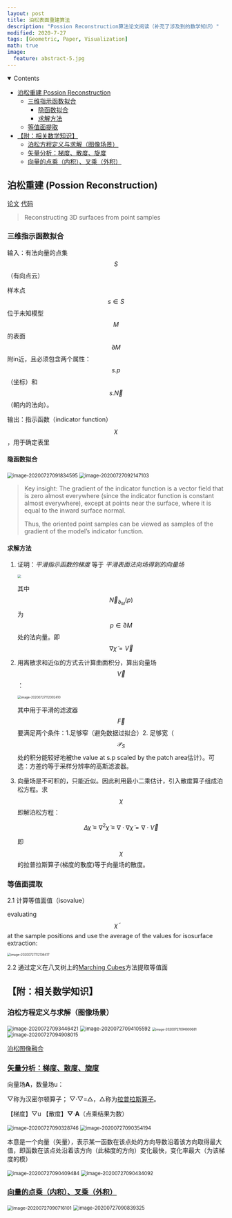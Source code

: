 ```yaml
---
layout: post
title: 泊松表面重建算法
description: "Possion Reconstruction算法论文阅读（补充了涉及到的数学知识）"
modified: 2020-7-27
tags: [Geometric, Paper, Visualization]
math: true
image:
  feature: abstract-5.jpg
---
```

<details open><!-- 可选open -->
<summary>Contents</summary>
<div markdown="1">
<!-- TOC -->

- [泊松重建 Possion Reconstruction](#%E6%B3%8A%E6%9D%BE%E9%87%8D%E5%BB%BA-possion-reconstruction)
    - [三维指示函数拟合](#%E4%B8%89%E7%BB%B4%E6%8C%87%E7%A4%BA%E5%87%BD%E6%95%B0%E6%8B%9F%E5%90%88)
        - [隐函数拟合](#%E9%9A%90%E5%87%BD%E6%95%B0%E6%8B%9F%E5%90%88)
        - [求解方法](#%E6%B1%82%E8%A7%A3%E6%96%B9%E6%B3%95)
    - [等值面提取](#%E7%AD%89%E5%80%BC%E9%9D%A2%E6%8F%90%E5%8F%96)
- [【附：相关数学知识】](#%E9%99%84%E7%9B%B8%E5%85%B3%E6%95%B0%E5%AD%A6%E7%9F%A5%E8%AF%86)
    - [泊松方程定义与求解（图像场景）](#%E6%B3%8A%E6%9D%BE%E6%96%B9%E7%A8%8B%E5%AE%9A%E4%B9%89%E4%B8%8E%E6%B1%82%E8%A7%A3%E5%9B%BE%E5%83%8F%E5%9C%BA%E6%99%AF)
    - [矢量分析：梯度、散度、旋度](#%E7%9F%A2%E9%87%8F%E5%88%86%E6%9E%90%E6%A2%AF%E5%BA%A6%E6%95%A3%E5%BA%A6%E6%97%8B%E5%BA%A6)
    - [向量的点乘（内积）、叉乘（外积）](#%E5%90%91%E9%87%8F%E7%9A%84%E7%82%B9%E4%B9%98%E5%86%85%E7%A7%AF%E5%8F%89%E4%B9%98%E5%A4%96%E7%A7%AF)

<!-- /TOC -->
</div>
</details>

## 泊松重建 (Possion Reconstruction)

[论文](http://hhoppe.com/poissonrecon.pdf)	[代码](https://github.com/mkazhdan/PoissonRecon)

> Reconstructing 3D surfaces from point samples

### 三维指示函数拟合

输入：有法向量的点集$$S$$（有向点云）

样本点 $$s\in{S}$$ 位于未知模型 $$M$$ 的表面 $$∂M$$ 附in近，且必须包含两个属性： $$s.p$$（坐标）和 $$s.\overrightarrow{N}$$（朝内的法向）。 

输出：指示函数（indicator function）$$\chi$$，用于确定表里

<!--more-->

#### 隐函数拟合

<img src="{{ site.url }}/images/2020-07-27-PossionRecon/image-20200727091834595.png" alt="image-20200727091834595" style="zoom:80%;" />

<img src="{{ site.url }}/images/2020-07-27-PossionRecon/image-20200727092147103.png" alt="image-20200727092147103" style="zoom:80%;" />

> Key insight: The gradient of the indicator function is a vector field that is zero almost everywhere (since the indicator function is constant almost everywhere), except at points near the surface, where it is equal to the inward surface normal. 
>
> Thus, the oriented point samples can be viewed as samples of the gradient of the model’s indicator function.

#### 求解方法

1. 证明：*平滑指示函数的梯度* 等于 *平滑表面法向场得到的向量场* 

   <img src="{{ site.url }}/images/2020-07-27-PossionRecon/image-20200727111811022.png" style="zoom:50%;" />

   其中$$\overrightarrow N_{\partial_{M}}(p)$$为$$p\in∂M$$处的法向量。即$$\nabla\widetilde\chi=\overrightarrow{V}$$

2. 用离散求和近似的方式去计算曲面积分，算出向量场$$\overrightarrow{V}$$：

   <img src="{{ site.url }}/images/2020-07-27-PossionRecon/image-20200727111653923.png" alt="image-20200727112002410" style="zoom:50%;" />

   其中用于平滑的滤波器$$\overrightarrow{F}$$要满足两个条件：1.足够窄（避免数据过拟合）2. 足够宽（$$\mathcal P_S$$处的积分能较好地被the value at s.p scaled by the patch area估计）。可选：方差约等于采样分辨率的高斯滤波器。

3. 向量场是不可积的，只能近似。因此利用最小二乘估计，引入散度算子组成泊松方程。求$$\chi$$即解泊松方程：

   $$\Delta\widetilde\chi\equiv\nabla^2\widetilde\chi\equiv\nabla\cdot{\nabla\widetilde\chi}=\nabla\cdot{\overrightarrow{V}}$$

   即$$\chi$$的拉普拉斯算子(梯度的散度)等于向量场的散度。

### 等值面提取

2.1 计算等值面值（isovalue）

evaluating $$\widetilde\chi$$ at the sample positions and use the average of the values for isosurface extraction:

<img src="{{ site.url }}/images/2020-07-27-PossionRecon/image-20200727112136417.png" alt="image-20200727112136417" style="zoom:50%;" />

2.2 通过定义在八叉树上的[Marching Cubes](https://e0hyl.github.io/BLOG-OF-E0/MarchingCube/)方法提取等值面

## 【附：相关数学知识】

### 泊松方程定义与求解（图像场景）

<img src="{{ site.url }}/images/2020-07-27-PossionRecon/image-20200727093446421.png" alt="image-20200727093446421" style="zoom:80%;" />

<img src="{{ site.url }}/images/2020-07-27-PossionRecon/image-20200727094105592.png" alt="image-20200727094105592" style="zoom:80%;" />

<img src="{{ site.url }}/images/2020-07-27-PossionRecon/image-20200727094800681.png" alt="image-20200727094800681" style="zoom:50%;center;" />

<img src="{{ site.url }}/images/2020-07-27-PossionRecon/image-20200727094908015.png" alt="image-20200727094908015" style="zoom:80%;" />

[泊松图像融合](https://zhuanlan.zhihu.com/p/68349210)

### [矢量分析：梯度、散度、旋度](https://zhuanlan.zhihu.com/p/22654688)

向量场**A**，数量场u：

▽称为汉密尔顿算子； ▽·▽=△，△称为[拉普拉斯算子](https://blog.csdn.net/qq_30815237/article/details/86543091)。

【梯度】▽u	【散度】**▽**·**A**（点乘结果为数）

<img src="{{ site.url }}/images/2020-07-27-PossionRecon/image-20200727090328746.png" alt="image-20200727090328746" style="zoom:80%;" />

<img src="{{ site.url }}/images/2020-07-27-PossionRecon/image-20200727090354194.png" alt="image-20200727090354194" style="zoom:80%;" />

本意是一个向量（矢量），表示某一函数在该点处的方向导数沿着该方向取得最大值，即函数在该点处沿着该方向（此梯度的方向）变化最快，变化率最大（为该梯度的模）

<img src="{{ site.url }}/images/2020-07-27-PossionRecon/image-20200727090409484.png" alt="image-20200727090409484" style="zoom:80%;" />

<img src="{{ site.url }}/images/2020-07-27-PossionRecon/image-20200727090434092.png" alt="image-20200727090434092" style="zoom:80%;" />

### [向量的点乘（内积）、叉乘（外积）](https://www.cnblogs.com/gxcdream/p/7597865.html)

<img src="{{ site.url }}/images/2020-07-27-PossionRecon/image-20200727090716101.png" alt="image-20200727090716101" style="zoom:75%;" />

<img src="{{ site.url }}/images/2020-07-27-PossionRecon/image-20200727090839325.png" alt="image-20200727090839325" style="zoom:80%;" />


